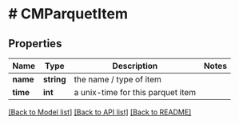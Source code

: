 # # CMParquetItem

## Properties

Name | Type | Description | Notes
------------ | ------------- | ------------- | -------------
**name** | **string** | the name / type of item |
**time** | **int** | a unix-time for this parquet item |

[[Back to Model list]](../../README.md#models) [[Back to API list]](../../README.md#endpoints) [[Back to README]](../../README.md)
